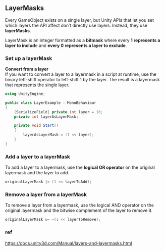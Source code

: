## LayerMasks

Every GameObject exists on a single layer, but Unity APIs that let you set which layers the API affect don’t directly use layers. Instead, they use **layerMasks**.

LayerMask is an integer formatted as a **bitmask** where every **1 represents a layer to includ**e and **every 0 represents a layer to exclude**. 


### Set up a layerMask

**Convert from a layer** \
If you want to convert a layer to a layermask in a script at runtime, use the binary left-shift operator to left-shift 1 by the layer. The result is a layermask that represents the single layer.

```cs
using UnityEngine;

public class LayerExample : MonoBehaviour
{
    [SerializeField] private int layer = 10;
    private int layerAsLayerMask;

    private void Start()
    {
        layerAsLayerMask = (1 << layer);
    }
}
```
### Add a layer to a layerMask
To add a layer to a layermask, use the **logical OR operator** on the original layermask and the layer to add.
```cs
originalLayerMask |= (1 << layerToAdd);
```

### Remove a layer from a layerMask
To remove a layer from a layermask, use the logical AND operator on the original layermask and the bitwise complement of the layer to remove it.
```cs
originalLayerMask &= ~(1 << layerToRemove);
```

### ref
https://docs.unity3d.com/Manual/layers-and-layermasks.html

